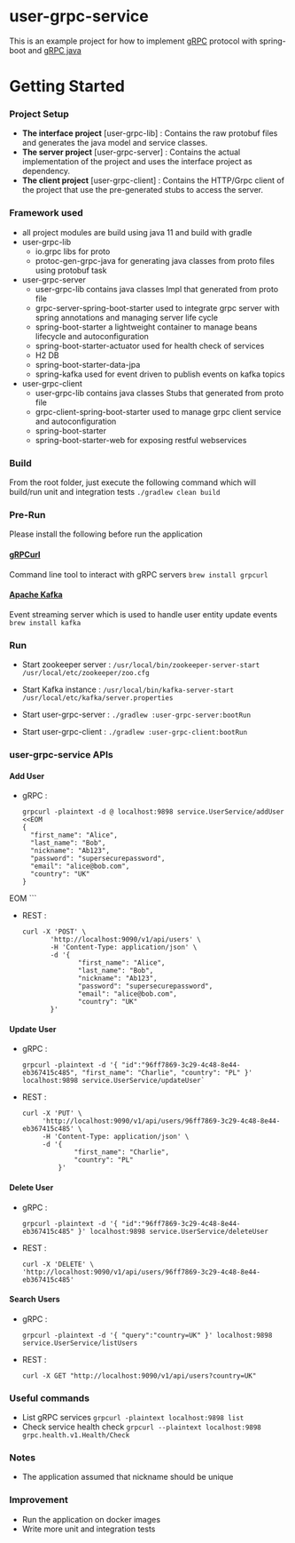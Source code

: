 # user-grpc-service
This is an example project for how to implement [gRPC](https://grpc.io/docs/languages/java/) protocol with spring-boot and [gRPC java](https://grpc.io/docs/languages/java/)

# Getting Started

### Project Setup

* **The interface project** [user-grpc-lib] : Contains the raw protobuf files and generates the java model and service classes.
* **The server project** [user-grpc-server] : Contains the actual implementation of the project and uses the interface project as dependency.
* **The client project** [user-grpc-client] : Contains the HTTP/Grpc client of the project that use the pre-generated stubs to access the server.


### Framework used

* all project modules are build using java 11 and build with gradle
* user-grpc-lib
  * io.grpc libs for proto
  * protoc-gen-grpc-java for generating java classes from proto files using protobuf task
* user-grpc-server
  * user-grpc-lib contains java classes Impl that generated from proto file
  * grpc-server-spring-boot-starter used to integrate grpc server with spring annotations and managing server life cycle
  * spring-boot-starter a lightweight container to manage beans lifecycle and autoconfiguration
  * spring-boot-starter-actuator used for health check of services
  * H2 DB
  * spring-boot-starter-data-jpa
  * spring-kafka used for event driven to publish events on kafka topics
* user-grpc-client
  * user-grpc-lib contains java classes Stubs that generated from proto file
  * grpc-client-spring-boot-starter used to manage grpc client service and autoconfiguration
  * spring-boot-starter
  * spring-boot-starter-web for exposing restful webservices


### Build
From the root folder, just execute the following command which will build/run unit and integration tests
`./gradlew clean build`



### Pre-Run

Please install the following before run the application

#### [gRPCurl](https://github.com/fullstorydev/grpcurl)
Command line tool to interact with gRPC servers
```brew install grpcurl```


#### [Apache Kafka](https://kafka.apache.org/)
Event streaming server which is used to handle user entity update events
```brew install kafka```



### Run

* Start zookeeper server :
    ```/usr/local/bin/zookeeper-server-start /usr/local/etc/zookeeper/zoo.cfg```

* Start Kafka instance :
    ```/usr/local/bin/kafka-server-start /usr/local/etc/kafka/server.properties```

* Start user-grpc-server :
    ```./gradlew :user-grpc-server:bootRun```

* Start user-grpc-client :
`./gradlew :user-grpc-client:bootRun`


### user-grpc-service APIs


#### Add User
* gRPC :
    ```
  grpcurl -plaintext -d @ localhost:9898 service.UserService/addUser <<EOM
  {
      "first_name": "Alice",
      "last_name": "Bob",
      "nickname": "Ab123",
      "password": "supersecurepassword",
      "email": "alice@bob.com",
      "country": "UK"
  }
EOM
    ```

* REST :
    ```
  curl -X 'POST' \
           'http://localhost:9090/v1/api/users' \
           -H 'Content-Type: application/json' \
           -d '{
                  "first_name": "Alice",
                  "last_name": "Bob",
                  "nickname": "Ab123",
                  "password": "supersecurepassword",
                  "email": "alice@bob.com",
                  "country": "UK"
           }'
    ```


#### Update User
* gRPC :
    ```
    grpcurl -plaintext -d '{ "id":"96ff7869-3c29-4c48-8e44-eb367415c485", "first_name": "Charlie", "country": "PL" }' localhost:9898 service.UserService/updateUser`
    ```


* REST :
  
  ```
  curl -X 'PUT' \
       'http://localhost:9090/v1/api/users/96ff7869-3c29-4c48-8e44-eb367415c485' \
       -H 'Content-Type: application/json' \
       -d '{
               "first_name": "Charlie",
               "country": "PL"
           }'
  ```


#### Delete User
* gRPC :
    ```
    grpcurl -plaintext -d '{ "id":"96ff7869-3c29-4c48-8e44-eb367415c485" }' localhost:9898 service.UserService/deleteUser
    ```

* REST :
    ```
  curl -X 'DELETE' \
  'http://localhost:9090/v1/api/users/96ff7869-3c29-4c48-8e44-eb367415c485'
    ```


#### Search Users
* gRPC :
    ```
    grpcurl -plaintext -d '{ "query":"country=UK" }' localhost:9898 service.UserService/listUsers
    ```

* REST :
    ```
    curl -X GET "http://localhost:9090/v1/api/users?country=UK"
    ```



### Useful commands
* List gRPC services
    ```grpcurl -plaintext localhost:9898 list```
* Check service health check
    ```grpcurl --plaintext localhost:9898 grpc.health.v1.Health/Check```


### Notes
* The application assumed that nickname should be unique

### Improvement
* Run the application on docker images
* Write more unit and integration tests